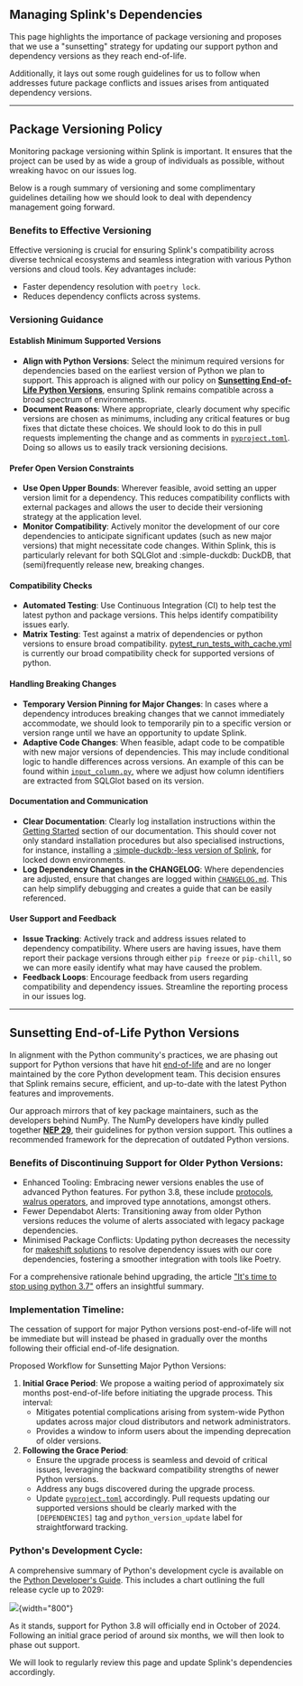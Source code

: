 ## Managing Splink's Dependencies

This page highlights the importance of package versioning and proposes that we use a "sunsetting" strategy for updating our support python and dependency versions as they reach end-of-life.

Additionally, it lays out some rough guidelines for us to follow when addresses future package conflicts and issues arises from antiquated dependency versions.

<hr>

## Package Versioning Policy

Monitoring package versioning within Splink is important. It ensures that the project can be used by as wide a group of individuals as possible, without wreaking havoc on our issues log.

Below is a rough summary of versioning and some complimentary guidelines detailing how we should look to deal with dependency management going forward.

### Benefits to Effective Versioning

Effective versioning is crucial for ensuring Splink's compatibility across diverse technical ecosystems and seamless integration with various Python versions and cloud tools. Key advantages include:

* Faster dependency resolution with `poetry lock`.
* Reduces dependency conflicts across systems.


### Versioning Guidance

#### Establish Minimum Supported Versions

* **Align with Python Versions**: Select the minimum required versions for dependencies based on the earliest version of Python we plan to support. This approach is aligned with our policy on [**Sunsetting End-of-Life Python Versions**](#sunsetting-end-of-life-python-versions), ensuring Splink remains compatible across a broad spectrum of environments.
* **Document Reasons**:  Where appropriate, clearly document why specific versions are chosen as minimums, including any critical features or bug fixes that dictate these choices. We should look to do this in pull requests implementing the change and as comments in [`pyproject.toml`](https://github.com/moj-analytical-services/splink/blob/9499e4ee93e6157fcc6f228b60592a7cf97bb6a0/pyproject.toml#L143). Doing so allows us to easily track versioning decisions.

#### Prefer Open Version Constraints

* **Use Open Upper Bounds**: Wherever feasible, avoid setting an upper version limit for a dependency. This reduces compatibility conflicts with external packages and allows the user to decide their versioning strategy at the application level.
* **Monitor Compatibility**: Actively monitor the development of our core dependencies to anticipate significant updates (such as new major versions) that might necessitate code changes. Within Splink, this is particularly relevant for both SQLGlot and :simple-duckdb: DuckDB, that (semi)frequently release new, breaking changes.

#### Compatibility Checks

* **Automated Testing**: Use Continuous Integration (CI) to help test the latest python and package versions. This helps identify compatibility issues early.
* **Matrix Testing**: Test against a matrix of dependencies or python versions to ensure broad compatibility. [pytest_run_tests_with_cache.yml](https://github.com/moj-analytical-services/splink/blob/master/.github/workflows/pytest_run_tests_with_cache.yml) is currently our broad compatibility check for supported versions of python.

#### Handling Breaking Changes

* **Temporary Version Pinning for Major Changes**: In cases where a dependency introduces breaking changes that we cannot immediately accommodate, we should look to temporarily pin to a specific version or version range until we have an opportunity to update Splink.
* **Adaptive Code Changes**: When feasible, adapt code to be compatible with new major versions of dependencies. This may include conditional logic to handle differences across versions. An example of this can be found within [`input_column.py`](https://github.com/moj-analytical-services/splink/blob/d15c7adb8776260445615f7934c86e819b998c99/splink/input_column.py#L338), where we adjust how column identifiers are extracted from SQLGlot based on its version.

#### Documentation and Communication

* **Clear Documentation**: Clearly log installation instructions within the [Getting Started](https://moj-analytical-services.github.io/splink/getting_started.html#install) section of our documentation. This should cover not only standard installation procedures but also specialised instructions, for instance, installing a [:simple-duckdb:-less version of Splink](https://github.com/moj-analytical-services/splink/pull/1244), for locked down environments.
* **Log Dependency Changes in the CHANGELOG**: Where dependencies are adjusted, ensure that changes are logged within [`CHANGELOG.md`](https://github.com/moj-analytical-services/splink/blob/master/CHANGELOG.md). This can help simplify debugging and creates a guide that can be easily referenced.

#### User Support and Feedback

* **Issue Tracking**: Actively track and address issues related to dependency compatibility. Where users are having issues, have them report their package versions through either `pip freeze` or `pip-chill`, so we can more easily identify what may have caused the problem.
* **Feedback Loops**: Encourage feedback from users regarding compatibility and dependency issues. Streamline the reporting process in our issues log.

<hr>

## Sunsetting End-of-Life Python Versions

In alignment with the Python community's practices, we are phasing out support for Python versions that have hit [end-of-life](https://devguide.python.org/versions/) and are no longer maintained by the core Python development team. This decision ensures that Splink remains secure, efficient, and up-to-date with the latest Python features and improvements.

Our approach mirrors that of key package maintainers, such as the developers behind NumPy. The NumPy developers have kindly pulled together [**NEP 29**](https://scikit-hep.org/supported-python-versions), their guidelines for python version support. This outlines a recommended framework for the deprecation of outdated Python versions.

### Benefits of Discontinuing Support for Older Python Versions:

* Enhanced Tooling: Embracing newer versions enables the use of advanced Python features. For python 3.8, these include [protocols](https://peps.python.org/pep-0544/#defining-a-protocol), [walrus operators](https://peps.python.org/pep-0572/), and improved type annotations, amongst others.
* Fewer Dependabot Alerts: Transitioning away from older Python versions reduces the volume of alerts associated with legacy package dependencies.
* Minimised Package Conflicts: Updating python decreases the necessity for [makeshift solutions](https://github.com/moj-analytical-services/splink/blob/9499e4ee93e6157fcc6f228b60592a7cf97bb6a0/pyproject.toml#L26) to resolve dependency issues with our core dependencies, fostering a smoother integration with tools like Poetry.

For a comprehensive rationale behind upgrading, the article ["It's time to stop using python 3.7"](https://pythonspeed.com/articles/stop-using-python-3.7/) offers an insightful summary.

### Implementation Timeline:
The cessation of support for major Python versions post-end-of-life will not be immediate but will instead be phased in gradually over the months following their official end-of-life designation.

Proposed Workflow for Sunsetting Major Python Versions:

1. **Initial Grace Period**: We propose a waiting period of approximately six months post-end-of-life before initiating the upgrade process. This interval:
    * Mitigates potential complications arising from system-wide Python updates across major cloud distributors and network administrators.
    * Provides a window to inform users about the impending deprecation of older versions.
2. **Following the Grace Period**:
    * Ensure the upgrade process is seamless and devoid of critical issues, leveraging the backward compatibility strengths of newer Python versions.
    * Address any bugs discovered during the upgrade process.
    * Update [`pyproject.toml`](https://github.com/moj-analytical-services/splink/blob/master/pyproject.toml) accordingly. Pull requests updating our supported versions should be clearly marked with the `[DEPENDENCIES]` tag and `python_version_update` label for straightforward tracking.

### Python's Development Cycle:

A comprehensive summary of Python's development cycle is available on the [Python Developer's Guide](https://devguide.python.org/versions/). This includes a chart outlining the full release cycle up to 2029:

![](../img/dependency_management/python_release_cycle.png){width="800"}

As it stands, support for Python 3.8 will officially end in October of 2024. Following an initial grace period of around six months, we will then look to phase out support.

We will look to regularly review this page and update Splink's dependencies accordingly.
